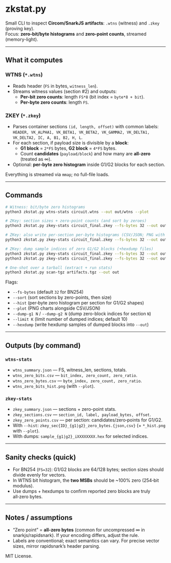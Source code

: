 # zkstat.py

Small CLI to inspect **Circom/SnarkJS artifacts**: `.wtns` (witness) and `.zkey` (proving key).  
Focus: **zero-bit/byte histograms** and **zero-point counts**, streamed (memory-light).

---

## What it computes

### WTNS (`*.wtns`)
- Reads header (`FS` in bytes, `witness_len`).
- Streams witness values (section #2) and outputs:
    - **Per-bit zero counts**: length `FS*8` (bit index = `byte*8 + bit`).
    - **Per-byte zero counts**: length `FS`.

### ZKEY (`*.zkey`)
- Parses container sections `(id, length, offset)` with common labels:
  `HEADER, VK_ALPHA1, VK_BETA1, VK_BETA2, VK_GAMMA2, VK_DELTA1, VK_DELTA2, IC, A, B1, B2, H, L`.
- For each section, if payload size is divisible by a **block**:
    - **G1 block** = `2*FS` bytes, **G2 block** = `4*FS` bytes.
    - Count **candidates** (`payload/block`) and how many are **all‑zero** (treated as ∞).
- Optional: **per‑byte zero histogram** inside G1/G2 blocks for each section.

Everything is streamed via `mmap`; no full-file loads.

---

## Commands

```bash
# Witness: bit/byte zero histograms
python3 zkstat.py wtns-stats circuit.wtns --out out/wtns --plot

# ZKey: section sizes + zero-point counts (and sort by zeroes)
python3 zkstat.py zkey-stats circuit_final.zkey --fs-bytes 32 --out out/zkey --sort

# ZKey: also write per-section per-byte histograms (CSV/JSON; PNG with --plot)
python3 zkstat.py zkey-stats circuit_final.zkey --fs-bytes 32 --out out/zkey --hist --plot

# ZKey: dump sample indices of zero G1/G2 blocks (+hexdump files)
python3 zkstat.py zkey-stats circuit_final.zkey --fs-bytes 32 --out out/zkey --dump-g1 6 --limit 5 --hexdump
python3 zkstat.py zkey-stats circuit_final.zkey --fs-bytes 32 --out out/zkey --dump-g2 7 --limit 5 --hexdump

# One-shot over a tarball (extract + run stats)
python3 zkstat.py scan-tgz artifacts.tgz --out out
```

Flags:
- `--fs-bytes` (default `32` for BN254)
- `--sort` (sort sections by zero-points, then size)
- `--hist` (per‑byte zero histogram per section for G1/G2 shapes)
- `--plot` (PNG charts alongside CSV/JSON)
- `--dump-g1 N` / `--dump-g2 N` (dump zero-block indices for section `N`)
- `--limit K` (limit number of dumped indices; default 10)
- `--hexdump` (write hexdump samples of dumped blocks into `--out`)

---

## Outputs (by command)

### `wtns-stats`
- `wtns_summary.json` — FS, witness_len, sections, totals.
- `wtns_zero_bits.csv` — `bit_index, zero_count, zero_ratio`.
- `wtns_zero_bytes.csv` — `byte_index, zero_count, zero_ratio`.
- `wtns_zero_bits_hist.png` (with `--plot`).

### `zkey-stats`
- `zkey_summary.json` — sections + zero-point stats.
- `zkey_sections.csv` — `section_id, label, payload_bytes, offset`.
- `zkey_zero_points.csv` — per section: candidates/zero‑points for G1/G2.
- With `--hist`: `zkey_sec{ID}_{g1|g2}_zero_bytes.{json,csv}` (+ `*_hist.png` with `--plot`).
- With dumps: `sample_{g1|g2}_iXXXXXXXX.hex` for selected indices.

---

## Sanity checks (quick)
- For BN254 (`FS=32`): G1/G2 blocks are 64/128 bytes; section sizes should divide evenly for vectors.
- In WTNS bit histogram, the **two MSBs** should be ~100% zero (254‑bit modulus).
- Use dumps + hexdumps to confirm reported zero blocks are truly all‑zero bytes.

---

## Notes / assumptions
- “Zero point” = **all‑zero bytes** (common for uncompressed ∞ in snarkjs/rapidsnark). If your encoding differs, adjust the rule.
- Labels are conventional; exact semantics can vary. For precise vector sizes, mirror rapidsnark’s header parsing.

MIT License.
